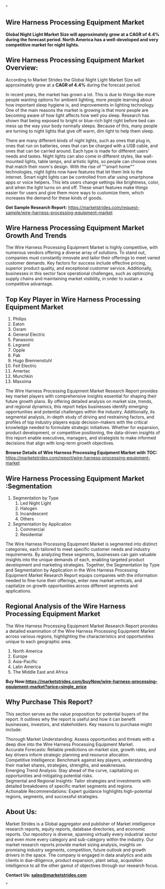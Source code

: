 "<h2>Wire Harness Processing Equipment Market</h2>
<p><strong>Global Night Light Market Size will approximately grow at a CAGR of 4.4% during the forecast period. North America has a well-developed and very competitive market for night lights.</strong></p>
<h2>Wire Harness Processing Equipment Market Overview:</h2>
<p><p>According to Market Strides the Global Night Light Market Size will approximately grow at a <strong>CAGR of 4.4%</strong> during the forecast period.</p>  
<p>In recent years, the market has grown a lot. This is due to things like more people wanting options for ambient lighting, more people learning about how important sleep hygiene is, and improvements in lighting technology. One of the main reasons the market is growing is that more people are becoming aware of how light affects how well you sleep. Research has shown that being exposed to bright or blue-rich light right before bed can mess up the way your body normally sleeps. Because of this, many people are turning to night lights that give off warm, dim light to help them sleep.&nbsp;</p>
<p>There are many different kinds of night lights, such as ones that plug in, ones that run on batteries, ones that can be charged with a USB cable, and ones that can be carried around. Each type is made for different users' needs and tastes. Night lights can also come in different styles, like wall-mounted lights, table lamps, and artistic lights, so people can choose ones that match their room's design. With the rise of ""smart home"" technologies, night lights now have features that let them link to the internet. Smart night lights can be controlled from afar using smartphone apps or voice helpers. This lets users change settings like brightness, color, and when the light turns on and off. These smart features make things easier for users and give them more ways to customize them, which increases the demand for these kinds of goods.</p></p>
<p><strong>Get Sample Research Report:</strong> <a href=https://marketstrides.com/request-sample/wire-harness-processing-equipment-market>https://marketstrides.com/request-sample/wire-harness-processing-equipment-market</a></p>
<h2>Wire Harness Processing Equipment Market Growth And Trends</h2>
<p>The Wire Harness Processing Equipment Market is highly competitive, with numerous vendors offering a diverse array of solutions. To stand out, companies must constantly innovate and tailor their offerings to meet varied customer demands. Key factors for success include effective pricing, superior product quality, and exceptional customer service. Additionally, businesses in this sector face operational challenges, such as optimizing supply chains and maintaining market visibility, in order to sustain a competitive advantage.</p>
<h2>Top Key Player in Wire Harness Processing Equipment Market</h2>
<p><ol>
<li>Philips</li>
<li>Eaton</li>
<li>Osram</li>
<li>General Electric</li>
<li>Panasonic</li>
<li>Legrand</li>
<li>Opple</li>
<li>Pak</li>
<li>Hugo Brennenstuhl</li>
<li>Feit Electric</li>
<li>Amertac</li>
<li>Munchkin</li>
<li>Maxxima</li>
</ol></p>
<p>The Wire Harness Processing Equipment Market Research Report provides key market players with comprehensive insights essential for shaping their future growth plans. By offering detailed analysis on market size, trends, and regional dynamics, this report helps businesses identify emerging opportunities and potential challenges within the industry. Additionally, its segmental analysis, in-depth study of driving and restraining factors, and profiles of top industry players equip decision-makers with the critical knowledge needed to formulate strategic initiatives. Whether for expansion, product development, or competitive positioning, the data-driven insights of this report enable executives, managers, and strategists to make informed decisions that align with long-term growth objectives.</p>
<p><strong>Browse Details of Wire Harness Processing Equipment Market with TOC:</strong> <a href=https://marketstrides.com/report/wire-harness-processing-equipment-market>https://marketstrides.com/report/wire-harness-processing-equipment-market</a></p>
<h2>Wire Harness Processing Equipment Market :Segmentation</h2>
<p><ol>
<li>Segmentation by Type
<ol>
<li>Led Night Light</li>
<li>Halogen</li>
<li>Incandescent</li>
<li>Others</li>
</ol>
</li>
<li>Segmentation by Application
<ol>
<li>Commercial</li>
<li>Residential</li>
</ol>
</li>
</ol></p>
<p>The Wire Harness Processing Equipment Market is segmented into distinct categories, each tailored to meet specific customer needs and industry requirements. By analyzing these segments, businesses can gain valuable insights into the unique demands of each, enabling targeted product development and marketing strategies. Together, the Segmentation by Type and Segmentation by Application in the Wire Harness Processing Equipment Market Research Report equips companies with the information needed to fine-tune their offerings, enter new market verticals, and capitalize on growth opportunities across different segments and applications.</p>
<h2>Regional Analysis of the Wire Harness Processing Equipment Market</h2>
<p>The Wire Harness Processing Equipment Market Research Report provides a detailed examination of the Wire Harness Processing Equipment Market across various regions, highlighting the characteristics and opportunities unique to each geographic area.</p>
<p><ol>
<li>North America</li>
<li>Europe</li>
<li>Asia-Pacific</li>
<li>Latin America</li>
<li>The Middle East and Africa</li>
</ol></p>
<p><strong>Buy Now:<a href=https://marketstrides.com/buyNow/wire-harness-processing-equipment-market?price=single_price>https://marketstrides.com/buyNow/wire-harness-processing-equipment-market?price=single_price</a></strong></p>
<h2>Why Purchase This Report?</h2>
<p>This section serves as the value proposition for potential buyers of the report. It outlines why the report is useful and how it can benefit businesses, investors, and stakeholders. Key reasons to purchase might include:</p>
<p>Thorough Market Understanding: Assess opportunities and threats with a deep dive into the Wire Harness Processing Equipment Market.<br />Accurate Forecasts: Reliable predictions on market size, growth rates, and key drivers inform strategic planning and resource allocation.<br />Competitive Intelligence: Benchmark against key players, understanding their market shares, strategies, strengths, and weaknesses.<br />Emerging Trend Analysis: Stay ahead of the curve, capitalizing on opportunities and mitigating potential risks.<br />Segmental and Regional Insights: Tailor strategies and investments with detailed breakdowns of specific market segments and regions.<br />Actionable Recommendations: Expert guidance highlights high-potential regions, segments, and successful strategies.</p>
<h2>About Us:</h2>
<p>Market Strides is a Global aggregator and publisher of Market intelligence research reports, equity reports, database directories, and economic reports. Our repository is diverse, spanning virtually every industrial sector and even more every category and sub-category within the industry. Our market research reports provide market sizing analysis, insights on promising industry segments, competition, future outlook and growth drivers in the space. The company is engaged in data analytics and aids clients in due-diligence, product expansion, plant setup, acquisition intelligence to all the other gamut of objectives through our research focus.</p>
<p><strong>Contact Us: <a href=mailto:sales@marketstrides.com>sales@marketstrides.com</a></strong></p>"
